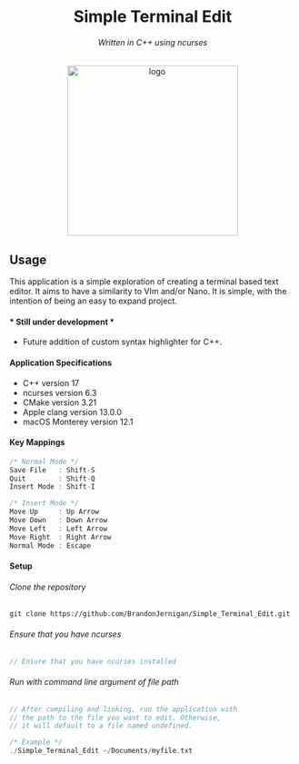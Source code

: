 <h1 align="center">Simple Terminal Edit</h1>
<h6 align="center">Written in C++ using ncurses</h6>

<p align="center">
  <img width="300" alt="logo" src="https://user-images.githubusercontent.com/81219815/147907184-458bcbff-6510-4540-a410-235a01d896e2.png">
</p>


## Usage
This application is a simple exploration of creating a terminal based text editor. It aims to have a similarity to VIm and/or Nano. 
It is simple, with the intention of being an easy to expand project.


#### * Still under development *
- Future addition of custom syntax highlighter for C++.


#### Application Specifications
- C++ version 17
- ncurses version 6.3
- CMake version 3.21
- Apple clang version 13.0.0
- macOS Monterey version 12.1

#### Key Mappings
```c++
/* Normal Mode */
Save File   : Shift-S
Quit        : Shift-Q
Insert Mode : Shift-I

/* Insert Mode */
Move Up     : Up Arrow
Move Down   : Down Arrow
Move Left   : Left Arrow
Move Right  : Right Arrow
Normal Mode : Escape
```

#### Setup

###### Clone the repository
```
git clone https://github.com/BrandonJernigan/Simple_Terminal_Edit.git
```
###### Ensure that you have ncurses
```c++
// Ensure that you have ncurses installed
```
###### Run with command line argument of file path
```c++
// After compiling and linking, run the application with 
// the path to the file you want to edit. Otherwise, 
// it will default to a file named undefined.

/* Example */
./Simple_Terminal_Edit ~/Documents/myfile.txt
```
